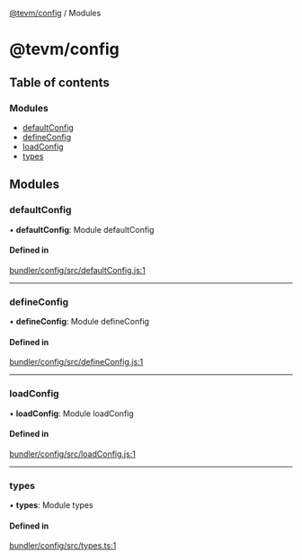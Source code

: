[@tevm/config](README.md) / Modules

# @tevm/config

## Table of contents

### Modules

- [defaultConfig](undefined)
- [defineConfig](undefined)
- [loadConfig](undefined)
- [types](undefined)

## Modules

### defaultConfig

• **defaultConfig**: Module defaultConfig

#### Defined in

[bundler/config/src/defaultConfig.js:1](https://github.com/evmts/tevm-monorepo/blob/main/bundler/config/src/defaultConfig.js#L1)

___

### defineConfig

• **defineConfig**: Module defineConfig

#### Defined in

[bundler/config/src/defineConfig.js:1](https://github.com/evmts/tevm-monorepo/blob/main/bundler/config/src/defineConfig.js#L1)

___

### loadConfig

• **loadConfig**: Module loadConfig

#### Defined in

[bundler/config/src/loadConfig.js:1](https://github.com/evmts/tevm-monorepo/blob/main/bundler/config/src/loadConfig.js#L1)

___

### types

• **types**: Module types

#### Defined in

[bundler/config/src/types.ts:1](https://github.com/evmts/tevm-monorepo/blob/main/bundler/config/src/types.ts#L1)
